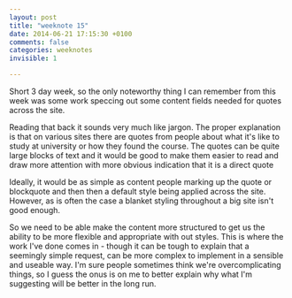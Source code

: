 ```yaml
---
layout: post
title: "weeknote 15"
date: 2014-06-21 17:15:30 +0100
comments: false
categories: weeknotes 
invisible: 1

---
```


Short 3 day week, so the only noteworthy thing I can remember from this week was some work speccing out some content fields needed for quotes across the site.

Reading that back it sounds very much like jargon. The proper explanation is that on various sites there are quotes from people about what it's like to study at university or how they found the course. The quotes can be quite large blocks of text and it would be good to make them easier to read and draw more attention with more obvious indication that it is a direct quote 

Ideally, it would be as simple as content people marking up the quote or blockquote and then then a default style being applied across the site. However, as is often the case a blanket styling throughout a big site isn't good enough.

So we need to be able make the content more structured to get us the ability to be more flexible and appropriate with out styles. This is where the work I've done comes in - though it can be tough to explain that a seemingly simple request, can be more complex to implement in a sensible and useable way. I'm sure people sometimes think we're overcomplicating things, so I guess the onus is on me to better explain why what I'm suggesting will be better in the long run.